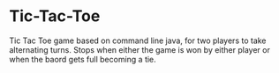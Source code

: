 # Tic-Tac-Toe

Tic Tac Toe game based on command line java, for two players to take alternating turns. Stops when either the game is won by either player or when the baord gets full becoming a tie. 
